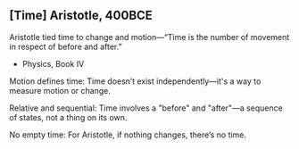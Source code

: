 ## [Time] Aristotle, 400BCE

Aristotle tied time to change and motion—“Time is the number of movement in respect of before and after.”
- Physics, Book IV

Motion defines time: Time doesn’t exist independently—it's a way to measure motion or change.

Relative and sequential: Time involves a "before" and "after"—a sequence of states, not a thing on its own.

No empty time: For Aristotle, if nothing changes, there’s no time.
